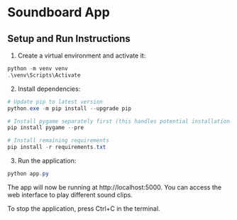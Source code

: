 # Soundboard App

## Setup and Run Instructions

1. Create a virtual environment and activate it:
```powershell
python -m venv venv
.\venv\Scripts\Activate
```

2. Install dependencies:
```powershell
# Update pip to latest version
python.exe -m pip install --upgrade pip

# Install pygame separately first (this handles potential installation issues)
pip install pygame --pre

# Install remaining requirements
pip install -r requirements.txt
```

3. Run the application:
```powershell
python app.py
```

The app will now be running at http://localhost:5000. You can access the web interface to play different sound clips.

To stop the application, press Ctrl+C in the terminal.
